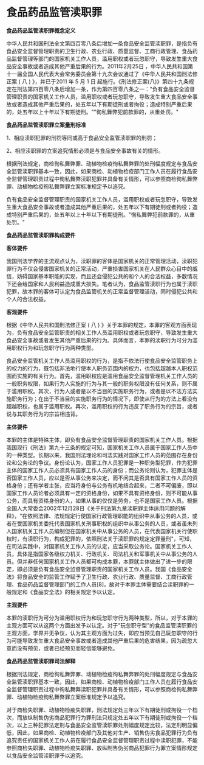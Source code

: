 # 食品药品监管渎职罪

 

**食品药品监管渎职罪概念定义**

中华人民共和国刑法全文第四百零八条后增加一条食品安全监管渎职罪，是指负有食品安全监督管理职责的卫生行政、农业行政、质量监督、工商行政管理、食品药品监督管理等部门的国家机关工作人员，滥用职权或者玩忽职守，导致发生重大食品安全事故或者造成其他严重后果的行为。2011年2月25日
，中华人民共和国第十一届全国人民代表大会常务委员会第十九次会议通过了《中华人民共和国刑法修正案
( 八 ) 》，并已于2011 年 5 月 1 日
起施行。《刑法修正案(八)》第四十九条规定在刑法第四百零八条后增加一条，作为第四百零八条之一："负有食品安全监督管理职责的国家机关工作人员，滥用职权或者玩忽职守，导致发生重大食品安全事故或者造成其他严重后果的，处五年以下有期徒刑或者拘役；造成特别严重后果的，处五年以上十年以下有期徒刑。""徇私舞弊犯前款罪的，从重处罚。"

**食品药品监管渎职罪立案量刑标准**

1、相应渎职犯罪的刑罚等同或高于食品安全监管渎职罪的刑罚；

2、相应渎职罪的立案追究情形必须是与食品安全事故有关的情形。

根据刑法规定，商检徇私舞弊罪、动植物检疫徇私舞弊罪的处刑幅度规定与食品安全监管渎职罪基本一致，因此，如果商检、动植物检疫部门工作人员在履行食品安全监督管理职责过程中徇私舞弊渎职犯罪并具备有关情形，可以参照商检徇私舞弊罪、动植物检疫徇私舞弊罪立案标准规定予以追究。

负有食品安全监督管理职责的国家机关工作人员，滥用职权或者玩忽职守，导致发生重大食品安全事故或者造成其他严重后果的，处五年以下有期徒刑或者拘役；造成特别严重后果的，处五年以上十年以下有期徒刑。"徇私舞弊犯前款罪的，从重处罚。"

**食品药品监管渎职罪构成要件**

**客体要件**

我国刑法学界的主流观点认为，渎职罪的客体是国家机关的正常管理活动，渎职犯罪行为不仅会侵害国家机关的正常活动，严重损害国家机关在人民群众心目中的威信，妨碍国家基本职能的实现，而且还会侵犯公共的和个人的合法权益，多数情况下还会给国家和人民利益造成重大损失。笔者认为，食品监管渎职行为也属于渎职犯罪，故本罪的客体可认定为食品监管机关的正常监督管理活动，同时侵犯公共和个人的合法权益。

 

**客观要件**

根据《中华人民共和国刑法修正案 ( 八
) 》关于本罪的规定，本罪的客观方面表现为，负有食品安全监管职责的相关工作人员滥用职权或者玩忽职守，导致发生重大食品安全事故或者发生其他严重后果的行为。具体而言，本罪的渎职行为可分为滥用职权行为和玩忽职守行为两种类型。

食品安全监管机关工作人员滥用职权的行为，是指不依法行使食品安全监管职务上的权力的行为，既包括非法地行使本人职务范围内的权力，也包括超越本人职权范围而实施的有关行为。首先，滥用职权应是滥用食品安全监督管理机关工作人员的一般职务权限，如果行为人实施的行为与其一般的职务权限没有任何关系，则不属于滥用职权。其次，行为人或者是以不当目的实施职务行为，或者是以不法方法实施职务行为；在出于不当目的实施职务行为的情况下，即使从行为的方法上看没有超越职权，也属于滥用职权。再次，滥用职权的行为违反了职务行为的宗旨，或者说与其职务行为的宗旨相违背。

**主体要件**

本罪的主体是特殊主体，即负有食品安全监督管理职责的国家机关工作人员。根据我国现行《刑法》第九十三条的规定可知，国家机关工作人员属于国家工作人员中的一种类型。长期以来，我国刑法理论和司法实践对国家工作人员的范围存在身份论和公务论的争议。身份论认为，国家工作人员犯罪是一种职务型犯罪，作为犯罪主体的国家工作人员必须具有国家工作人员的身份；而公务论则认为，犯罪主体是否国家工作人员，应以是否从事公务来决定，而不问其是否具有国家工作人员的资格身份；还有学者主张，应当将身份与公务有机地结合起来，二者不可偏废，即以国家工作人员论者必须具有一定的资格身份，如果不具有资格身份，则不可能从事公务，而具有资格身份的人，如果从事的仅仅是劳务，也不是国家工作人员。根据全国人大常委会2002年12月28日《关于刑法第九章渎职罪主体适用问题的解释》，"在依照法律、法规规定行使国家行政管理职能的组织中从事公务的人员，或者在受国家机关委托代表国家机关刑事职权的组织中从事公务的人员，或者虽未列人国家机关工作人员编制但在国家机关中从事公务的人员，在代表国家机关行使职权时，有渎职行为，构成犯罪的，依照刑法关于渎职罪的规定定罪量刑"，可知，在司法实践中，对国家机关工作人员的认定，应当采取公务论。国家机关工作人员，具体是指国家各级权力机关、行政机关、司法机关和军事机关中从事公务的人员。但并非任何国家机关工作人员都可构成本罪，本罪就主体做出了进一步的限定，即必须是负有食品安全监督管理职责的国家机关工作人员。我国《食品安全法》将食品安全的监管工作赋予了卫生行政、农业行政、质量监督、工商行政管理、食品药品监督管理部门的工作人员\[8\]。故对于本罪主体需要结合渎职罪的一般规定和《食品安全法》的相关规定予以认定。

**主观要件**

本罪的渎职行为可分为滥用职权行为和玩忽职守行为两种类型，所以，对于本罪的主观方面可以从这两个方面出发予以认定。对于"玩忽职守型"的食品监管渎职罪的主观方面，学界并无争议，认为其主观方面为过失，即应当预见自己玩忽职守的行为可能导致发生重大食品安全事故或者造成其他严重后果的危害结果，因为疏忽大意而没有预见，或者已经预见而轻信能够避免。

**食品药品监管渎职罪司法解释**

根据刑法规定，商检徇私舞弊罪、动植物检疫徇私舞弊罪的处刑幅度规定与食品安全监管渎职罪基本一致，因此，如果商检、动植物检疫部门工作人员在履行食品安全监督管理职责过程中徇私舞弊渎职犯罪并具备有关情形，可以参照商检徇私舞弊罪、动植物检疫徇私舞弊罪立案标准规定予以追究。

对于商检失职罪、动植物检疫失职罪，刑法规定处三年以下有期徒刑或拘役一个档次，而放纵制售伪劣商品犯罪行为罪刑法只规定处五年以下有期徒刑或拘役一个档次，以上三种犯罪法定刑与食品安全监管渎职罪处刑幅度规定比较，法定刑明显偏低，因此，如果商检、动植物检疫部门及其他对生产、销售伪劣食品犯罪行为负有追究责任的国家机关工作人员在履行食品安全监督管理职责过程中渎职犯罪，不能参照商检失职罪、动植物检疫失职罪、放纵制售伪劣商品犯罪行为罪立案情形规定以食品安全监管渎职罪予以追究。
